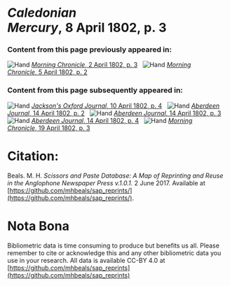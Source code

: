 # *Caledonian Mercury*, 8 April 1802, p. 3  
  
### Content from this page previously appeared in:  
![Hand](http://scissorsandpaste.net/wp-content/uploads/2017/06/smallhandpointer.png) [*Morning Chronicle*, 2 April 1802, p. 3](https://mhbeals.github.io/sap_html/Morning-Chronicle/Morning-Chronicle-2-April-1802-p-3)  
![Hand](http://scissorsandpaste.net/wp-content/uploads/2017/06/smallhandpointer.png) [*Morning Chronicle*, 5 April 1802, p. 2](https://mhbeals.github.io/sap_html/Morning-Chronicle/Morning-Chronicle-5-April-1802-p-2)  
  
### Content from this page subsequently appeared in:  
![Hand](http://scissorsandpaste.net/wp-content/uploads/2017/06/smallhandpointer.png) [*Jackson's Oxford Journal*, 10 April 1802, p. 4](https://mhbeals.github.io/sap_html/Jackson's-Oxford-Journal/Jackson's-Oxford-Journal-10-April-1802-p-4)  
![Hand](http://scissorsandpaste.net/wp-content/uploads/2017/06/smallhandpointer.png) [*Aberdeen Journal*, 14 April 1802, p. 2](https://mhbeals.github.io/sap_html/Aberdeen-Journal/Aberdeen-Journal-14-April-1802-p-2)  
![Hand](http://scissorsandpaste.net/wp-content/uploads/2017/06/smallhandpointer.png) [*Aberdeen Journal*, 14 April 1802, p. 3](https://mhbeals.github.io/sap_html/Aberdeen-Journal/Aberdeen-Journal-14-April-1802-p-3)  
![Hand](http://scissorsandpaste.net/wp-content/uploads/2017/06/smallhandpointer.png) [*Aberdeen Journal*, 14 April 1802, p. 4](https://mhbeals.github.io/sap_html/Aberdeen-Journal/Aberdeen-Journal-14-April-1802-p-4)  
![Hand](http://scissorsandpaste.net/wp-content/uploads/2017/06/smallhandpointer.png) [*Morning Chronicle*, 19 April 1802, p. 3](https://mhbeals.github.io/sap_html/Morning-Chronicle/Morning-Chronicle-19-April-1802-p-3)  


# Citation: 

Beals. M. H. *Scissors and Paste Database: A Map of Reprinting and Reuse in the Anglophone Newspaper Press v.1.0.1.* 2 June 2017. Available at [https://github.com/mhbeals/sap_reprints/](https://github.com/mhbeals/sap_reprints/). 

# Nota Bona

Bibliometric data is time consuming to produce but benefits us all. Please remember to cite or acknowledge this and any other bibliometric data you use in your research. All data is available CC-BY 4.0 at [https://github.com/mhbeals/sap_reprints](https://github.com/mhbeals/sap_reprints)